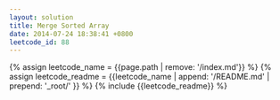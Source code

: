 ```yaml
---
layout: solution
title: Merge Sorted Array
date: 2014-07-24 18:38:41 +0800
leetcode_id: 88
---
```

{% assign leetcode_name = {{page.path | remove: '/index.md'}}  %}
{% assign leetcode_readme = {{leetcode_name | append: '/README.md' | prepend: '_root/' }}  %}
{% include {{leetcode_readme}} %}
